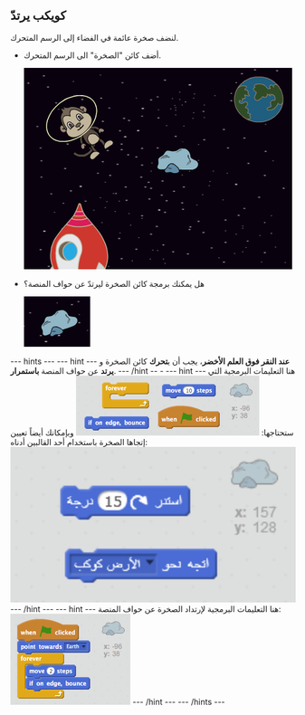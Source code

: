 ## كويكب يرتدّ

لنضف صخرة عائمة في الفضاء إلى الرسم المتحرك.

+ أضف كائن "الصخرة" الى الرسم المتحرك.
    
    ![إضافة كائن القرد](images/space-rock-sprite.png)

+ هل يمكنك برمجة كائن الصخرة ليرتدّ عن حواف المنصة؟
    
    ![اختبار إرتداد الصخرة](images/space-bounce-test.png)

\--- hints \--- \--- hint \--- **عند النقر فوق العلم الأخضر**، يجب أن ي**تحرك** كائن الصخرة و **يرتد** عن حواف المنصة **باستمرار**. \--- /hint \-- - \--- hint \--- هنا التعليمات البرمجية التي ستحتاجها: ![Blocks for a bouncing rock](images/space-bounce-blocks.png) وبإمكانك أيضاً تعيين إتجاها الصخرة باستخدام أحد القالبين أدناه: ![Setting the rock's initial position](images/space-initial-position.png) \--- /hint \--- \--- hint \--- هنا التعليمات البرمجية لإرتداد الصخرة عن حواف المنصة: ![Code for a bouncing rock](images/space-bounce-code.png) \--- /hint \--- \--- /hints \---